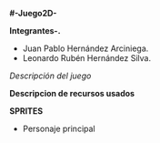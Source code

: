 **#-Juego2D-**

**Integrantes-.** 
- Juan Pablo Hernández Arciniega.
- Leonardo Rubén Hernández Silva.

*Descripción del juego*
   





**Descripcion de recursos usados**

****SPRITES****

- Personaje principal
